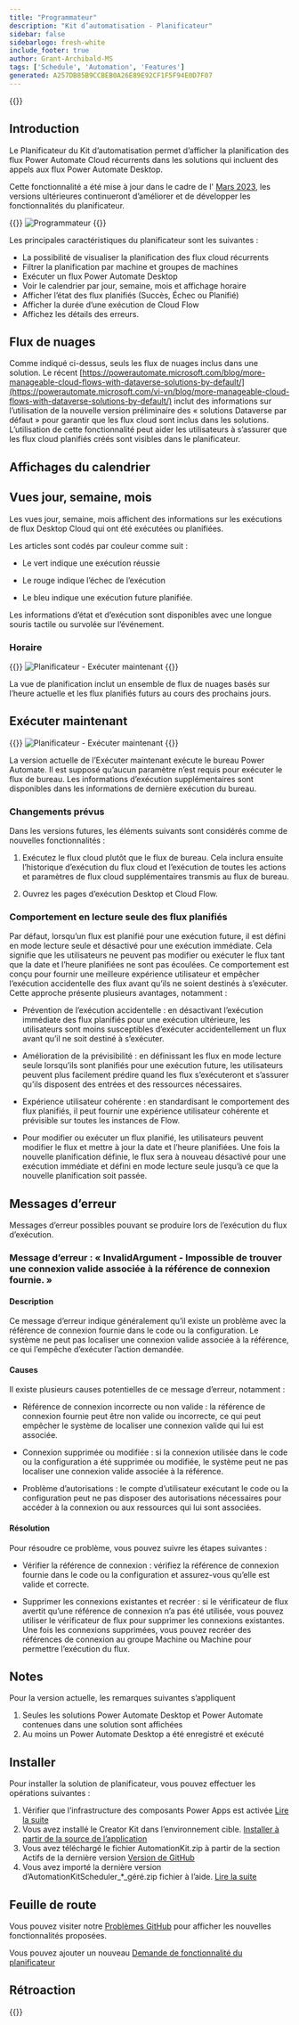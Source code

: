 ```yaml
---
title: "Programmateur"
description: "Kit d’automatisation - Planificateur"
sidebar: false
sidebarlogo: fresh-white
include_footer: true
author: Grant-Archibald-MS
tags: ['Schedule', 'Automation', 'Features']
generated: A257DB85B9CCBEB0A26E89E92CF1F5F94E0D7F07
---
```


{{<toc>}}

## Introduction

Le Planificateur du Kit d’automatisation permet d’afficher la planification des flux Power Automate Cloud récurrents dans les solutions qui incluent des appels aux flux Power Automate Desktop.

Cette fonctionnalité a été mise à jour dans le cadre de l' [Mars 2023](/fr/releases/march-2023), les versions ultérieures continueront d’améliorer et de développer les fonctionnalités du planificateur.

{{<border>}}
![Programmateur](/images/schedule.png)
{{</border>}}

Les principales caractéristiques du planificateur sont les suivantes :

- La possibilité de visualiser la planification des flux cloud récurrents
- Filtrer la planification par machine et groupes de machines
- Exécuter un flux Power Automate Desktop
- Voir le calendrier par jour, semaine, mois et affichage horaire
- Afficher l’état des flux planifiés (Succès, Échec ou Planifié)
- Afficher la durée d’une exécution de Cloud Flow
- Affichez les détails des erreurs.

## Flux de nuages

Comme indiqué ci-dessus, seuls les flux de nuages inclus dans une solution. Le récent [https://powerautomate.microsoft.com/blog/more-manageable-cloud-flows-with-dataverse-solutions-by-default/](https://powerautomate.microsoft.com/vi-vn/blog/more-manageable-cloud-flows-with-dataverse-solutions-by-default/) inclut des informations sur l’utilisation de la nouvelle version préliminaire des « solutions Dataverse par défaut » pour garantir que les flux cloud sont inclus dans les solutions. L’utilisation de cette fonctionnalité peut aider les utilisateurs à s’assurer que les flux cloud planifiés créés sont visibles dans le planificateur.

## Affichages du calendrier

## Vues jour, semaine, mois

Les vues jour, semaine, mois affichent des informations sur les exécutions de flux Desktop Cloud qui ont été exécutées ou planifiées.

Les articles sont codés par couleur comme suit :

- Le vert indique une exécution réussie

- Le rouge indique l’échec de l’exécution

- Le bleu indique une exécution future planifiée.

Les informations d’état et d’exécution sont disponibles avec une longue souris tactile ou survolée sur l’événement.

### Horaire

{{<border>}}
![Planificateur - Exécuter maintenant](/images/scheduler-schedule-view.png)
{{</border>}}

La vue de planification inclut un ensemble de flux de nuages basés sur l’heure actuelle et les flux planifiés futurs au cours des prochains jours.

## Exécuter maintenant

{{<border>}}
![Planificateur - Exécuter maintenant](/images/scheduler-run-now.png)
{{</border>}}

La version actuelle de l’Exécuter maintenant exécute le bureau Power Automate. Il est supposé qu’aucun paramètre n’est requis pour exécuter le flux de bureau. Les informations d’exécution supplémentaires sont disponibles dans les informations de dernière exécution du bureau.

### Changements prévus

Dans les versions futures, les éléments suivants sont considérés comme de nouvelles fonctionnalités :

1. Exécutez le flux cloud plutôt que le flux de bureau. Cela inclura ensuite l’historique d’exécution du flux cloud et l’exécution de toutes les actions et paramètres de flux cloud supplémentaires transmis au flux de bureau.

2. Ouvrez les pages d’exécution Desktop et Cloud Flow.

### Comportement en lecture seule des flux planifiés

Par défaut, lorsqu’un flux est planifié pour une exécution future, il est défini en mode lecture seule et désactivé pour une exécution immédiate. Cela signifie que les utilisateurs ne peuvent pas modifier ou exécuter le flux tant que la date et l’heure planifiées ne sont pas écoulées. Ce comportement est conçu pour fournir une meilleure expérience utilisateur et empêcher l’exécution accidentelle des flux avant qu’ils ne soient destinés à s’exécuter.
Cette approche présente plusieurs avantages, notamment :

- Prévention de l’exécution accidentelle : en désactivant l’exécution immédiate des flux planifiés pour une exécution ultérieure, les utilisateurs sont moins susceptibles d’exécuter accidentellement un flux avant qu’il ne soit destiné à s’exécuter.

- Amélioration de la prévisibilité : en définissant les flux en mode lecture seule lorsqu’ils sont planifiés pour une exécution future, les utilisateurs peuvent plus facilement prédire quand les flux s’exécuteront et s’assurer qu’ils disposent des entrées et des ressources nécessaires.

- Expérience utilisateur cohérente : en standardisant le comportement des flux planifiés, il peut fournir une expérience utilisateur cohérente et prévisible sur toutes les instances de Flow.

- Pour modifier ou exécuter un flux planifié, les utilisateurs peuvent modifier le flux et mettre à jour la date et l’heure planifiées. Une fois la nouvelle planification définie, le flux sera à nouveau désactivé pour une exécution immédiate et défini en mode lecture seule jusqu’à ce que la nouvelle planification soit passée.

## Messages d’erreur

Messages d’erreur possibles pouvant se produire lors de l’exécution du flux d’exécution.

### Message d’erreur : « InvalidArgument - Impossible de trouver une connexion valide associée à la référence de connexion fournie. »

#### Description

Ce message d’erreur indique généralement qu’il existe un problème avec la référence de connexion fournie dans le code ou la configuration. Le système ne peut pas localiser une connexion valide associée à la référence, ce qui l’empêche d’exécuter l’action demandée.

#### Causes

Il existe plusieurs causes potentielles de ce message d’erreur, notamment :

- Référence de connexion incorrecte ou non valide : la référence de connexion fournie peut être non valide ou incorrecte, ce qui peut empêcher le système de localiser une connexion valide qui lui est associée.

- Connexion supprimée ou modifiée : si la connexion utilisée dans le code ou la configuration a été supprimée ou modifiée, le système peut ne pas localiser une connexion valide associée à la référence.

- Problème d’autorisations : le compte d’utilisateur exécutant le code ou la configuration peut ne pas disposer des autorisations nécessaires pour accéder à la connexion ou aux ressources qui lui sont associées.

#### Résolution

Pour résoudre ce problème, vous pouvez suivre les étapes suivantes :

- Vérifier la référence de connexion : vérifiez la référence de connexion fournie dans le code ou la configuration et assurez-vous qu’elle est valide et correcte.

- Supprimer les connexions existantes et recréer : si le vérificateur de flux avertit qu’une référence de connexion n’a pas été utilisée, vous pouvez utiliser le vérificateur de flux pour supprimer les connexions existantes. Une fois les connexions supprimées, vous pouvez recréer des références de connexion au groupe Machine ou Machine pour permettre l’exécution du flux.

## Notes

Pour la version actuelle, les remarques suivantes s’appliquent

1. Seules les solutions Power Automate Desktop et Power Automate contenues dans une solution sont affichées
1. Au moins un Power Automate Desktop a été enregistré et exécuté

## Installer

Pour installer la solution de planificateur, vous pouvez effectuer les opérations suivantes :

1. Vérifier que l’infrastructure des composants Power Apps est activée <a href="https://learn.microsoft.com/power-apps/developer/component-framework/component-framework-for-canvas-apps#enable-the-power-apps-component-framework-feature" target="_blank">Lire la suite</a>
1. Vous avez installé le Creator Kit dans l’environnement cible. <a href="https://appsource.microsoft.com/product/dynamics-365/microsoftpowercatarch.creatorkit1" target="_blank">Installer à partir de la source de l’application</a>
1. Vous avez téléchargé le fichier AutomationKit.zip à partir de la section Actifs de la dernière version <a href="https://github.com/microsoft/powercat-automation-kit/releases" target="_blank">Version de GitHub</a>
1. Vous avez importé la dernière version d’AutomationKitScheduler_*_géré.zip fichier à l’aide. <a href='https://learn.microsoft.com/power-apps/maker/data-platform/import-update-export-solutions' target="_blank">Lire la suite</a>

## Feuille de route

Vous pouvez visiter notre <a href="https://github.com/microsoft/powercat-automation-kit/issues?q=is%3Aissue+is%3Aopen+label%3Ascheduler" target="_blank">Problèmes GitHub</a> pour afficher les nouvelles fonctionnalités proposées.

Vous pouvez ajouter un nouveau <a href="https://github.com/microsoft/powercat-automation-kit/issues/new?assignees=&labels=automation-kit%2Cenhancement%2Cscheduler&template=2-automation-kit-feature.yml&title=%5BAutomation+Kit+-+Feature%5D%3A+FEATURE+TITLE" target="_blank">Demande de fonctionnalité du planificateur</a>

## Rétroaction

{{<questions name="/content/fr/features/scheduler.json" completed="Merci de nous avoir fait part de vos commentaires" showNavigationButtons="false" locale="fr">}}
